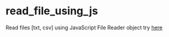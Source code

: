 # read_file_using_js
Read files [txt, csv] using JavaScript File Reader object
try [here](https://mahmoudsayed96.github.io/read_file_using_js/)
